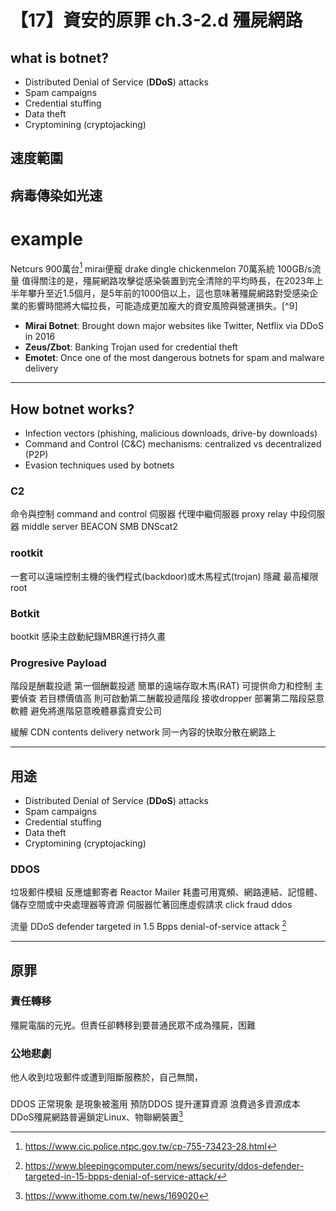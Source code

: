 # 【17】資安的原罪 ch.3-2.d 殭屍網路



## what is botnet?
* Distributed Denial of Service (**DDoS**) attacks
* Spam campaigns
* Credential stuffing
* Data theft
* Cryptomining (cryptojacking)

## 速度範圍
病毒傳染如光速
---

# example
Netcurs 900萬台[^1]
mirai便寵 drake dingle chickenmelon 70萬系統 100GB/s流量
值得關注的是，殭屍網路攻擊從感染裝置到完全清除的平均時長，在2023年上半年攀升至近1.5個月，是5年前的1000倍以上，這也意味著殭屍網路對受感染企業的影響時間將大幅拉長，可能造成更加龐大的資安風險與營運損失。[^9]


* **Mirai Botnet**: Brought down major websites like Twitter, Netflix via DDoS in 2016
* **Zeus/Zbot**: Banking Trojan used for credential theft
* **Emotet**: Once one of the most dangerous botnets for spam and malware delivery
---

## How botnet works?
* Infection vectors (phishing, malicious downloads, drive-by downloads)
* Command and Control (C\&C) mechanisms: centralized vs decentralized (P2P)
* Evasion techniques used by botnets

### C2
命令與控制 command and control 伺服器
代理中繼伺服器 proxy relay 中段伺服器 middle server
BEACON
SMB
DNScat2

### rootkit
一套可以遠端控制主機的後們程式(backdoor)或木馬程式(trojan)
隱藏
最高權限root

### Botkit
bootkit 感染主啟動紀錄MBR進行持久畫

### Progresive Payload
階段是酬載投遞
第一個酬載投遞 簡單的遠端存取木馬(RAT) 可提供命力和控制 主要偵查
若目標價值高 則可啟動第二酬載投遞階段 接收dropper 部署第二階段惡意軟體
避免將進階惡意晚體暴露資安公司






緩解
CDN contents delivery network
同一內容的快取分散在網路上

---
## 用途
* Distributed Denial of Service (**DDoS**) attacks
* Spam campaigns
* Credential stuffing
* Data theft
* Cryptomining (cryptojacking)
### DDOS
垃圾郵件模組
反應爐郵寄者 Reactor Mailer
耗盡可用寬頻、網路連結、記憶體、儲存空間或中央處理器等資源 伺服器忙著回應虛假請求
click fraud
ddos

流量
DDoS defender targeted in 1.5 Bpps denial-of-service attack [^2]

--- 

## 原罪

### 責任轉移
殭屍電腦的元兇。但責任卻轉移到要普通民眾不成為殭屍，困難

### 公地悲劇
他人收到垃圾郵件或遭到阻斷服務於，自己無關，

### 
DDOS 正常現象 是現象被濫用
預防DDOS 提升運算資源 浪費過多資源成本
DDoS殭屍網路普遍鎖定Linux、物聯網裝置[^6]

[^1]: https://www.cic.police.ntpc.gov.tw/cp-755-73423-28.html
[^6]: https://www.ithome.com.tw/news/169020
[^2]: https://www.bleepingcomputer.com/news/security/ddos-defender-targeted-in-15-bpps-denial-of-service-attack/